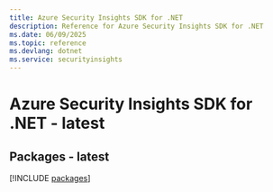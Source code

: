 ```yaml
---
title: Azure Security Insights SDK for .NET
description: Reference for Azure Security Insights SDK for .NET
ms.date: 06/09/2025
ms.topic: reference
ms.devlang: dotnet
ms.service: securityinsights
---
```

# Azure Security Insights SDK for .NET - latest
## Packages - latest
[!INCLUDE [packages](security-insights-index.md)]
